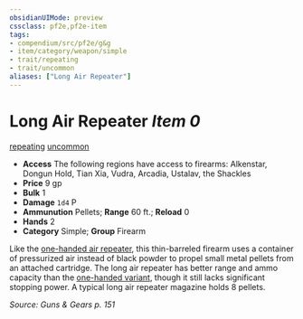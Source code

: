 ```yaml
---
obsidianUIMode: preview
cssclass: pf2e,pf2e-item
tags:
- compendium/src/pf2e/g&g
- item/category/weapon/simple
- trait/repeating
- trait/uncommon
aliases: ["Long Air Repeater"]
---
```

# Long Air Repeater *Item 0*  
[repeating](/rules/traits/repeating-g-g.md)  [uncommon](/rules/traits/uncommon.md)  

- **Access** The following regions have access to firearms: Alkenstar, Dongun Hold, Tian Xia, Vudra, Arcadia, Ustalav, the Shackles
- **Price** 9 gp
- **Bulk** 1
- **Damage** `1d4` P
- **Ammunution** Pellets; **Range** 60 ft.; **Reload** 0
- **Hands** 2
- **Category** Simple; **Group** Firearm 

Like the [one-handed air repeater](/compendium/equipment/items/air-repeater-g-g.md), this thin-barreled firearm uses a container of pressurized air instead of black powder to propel small metal pellets from an attached cartridge. The long air repeater has better range and ammo capacity than the [one-handed variant](/compendium/equipment/items/air-repeater-g-g.md), though it still lacks significant stopping power. A typical long air repeater magazine holds 8 pellets.

*Source: Guns & Gears p. 151*